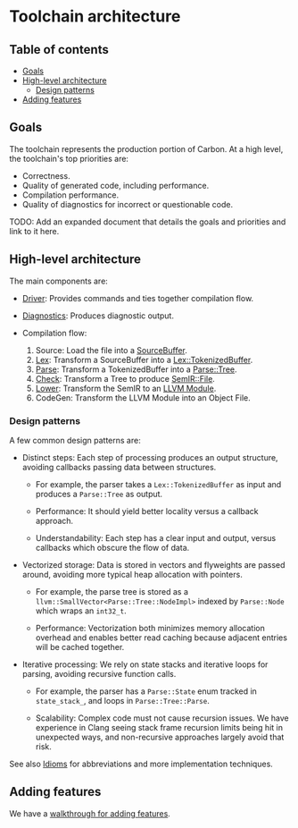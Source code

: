 # Toolchain architecture

<!--
Part of the Carbon Language project, under the Apache License v2.0 with LLVM
Exceptions. See /LICENSE for license information.
SPDX-License-Identifier: Apache-2.0 WITH LLVM-exception
-->

<!-- toc -->

## Table of contents

-   [Goals](#goals)
-   [High-level architecture](#high-level-architecture)
    -   [Design patterns](#design-patterns)
-   [Adding features](#adding-features)

<!-- tocstop -->

## Goals

The toolchain represents the production portion of Carbon. At a high level, the
toolchain's top priorities are:

-   Correctness.
-   Quality of generated code, including performance.
-   Compilation performance.
-   Quality of diagnostics for incorrect or questionable code.

TODO: Add an expanded document that details the goals and priorities and link to
it here.

## High-level architecture

The main components are:

-   [Driver](driver.md): Provides commands and ties together compilation flow.
-   [Diagnostics](diagnostics.md): Produces diagnostic output.
-   Compilation flow:

    1. Source: Load the file into a
       [SourceBuffer](/toolchain/source/source_buffer.h).
    2. [Lex](lex.md): Transform a SourceBuffer into a
       [Lex::TokenizedBuffer](/toolchain/lex/tokenized_buffer.h).
    3. [Parse](parse.md): Transform a TokenizedBuffer into a
       [Parse::Tree](/toolchain/parse/tree.h).
    4. [Check](check.md): Transform a Tree to produce
       [SemIR::File](/toolchain/sem_ir/file.h).
    5. [Lower](lower.md): Transform the SemIR to an
       [LLVM Module](https://llvm.org/doxygen/classllvm_1_1Module.html).
    6. CodeGen: Transform the LLVM Module into an Object File.

### Design patterns

A few common design patterns are:

-   Distinct steps: Each step of processing produces an output structure,
    avoiding callbacks passing data between structures.

    -   For example, the parser takes a `Lex::TokenizedBuffer` as input and
        produces a `Parse::Tree` as output.

    -   Performance: It should yield better locality versus a callback approach.

    -   Understandability: Each step has a clear input and output, versus
        callbacks which obscure the flow of data.

-   Vectorized storage: Data is stored in vectors and flyweights are passed
    around, avoiding more typical heap allocation with pointers.

    -   For example, the parse tree is stored as a
        `llvm::SmallVector<Parse::Tree::NodeImpl>` indexed by `Parse::Node`
        which wraps an `int32_t`.

    -   Performance: Vectorization both minimizes memory allocation overhead and
        enables better read caching because adjacent entries will be cached
        together.

-   Iterative processing: We rely on state stacks and iterative loops for
    parsing, avoiding recursive function calls.

    -   For example, the parser has a `Parse::State` enum tracked in
        `state_stack_`, and loops in `Parse::Tree::Parse`.

    -   Scalability: Complex code must not cause recursion issues. We have
        experience in Clang seeing stack frame recursion limits being hit in
        unexpected ways, and non-recursive approaches largely avoid that risk.

See also [Idioms](idioms.md) for abbreviations and more implementation
techniques.

## Adding features

We have a [walkthrough for adding features](adding_features.md).
